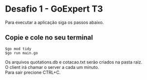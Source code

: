 # Desafio 1 - GoExpert T3

Para executar a aplicação siga os passos abaixo.

## Copie e cole no seu terminal
```
$go mod tidy
$go run main.go
```
Os arquivos quotations.db e cotacao.txt serão criados na pasta raiz.
\
O client irá chamar o server a cada um minuto.
\
Para sair precione CTRL+C.
